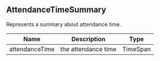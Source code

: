 ## AttendanceTimeSummary

Represents a summary about attendance time.

| Name                     | Description                                     | Type                       |
|--------------------------|-------------------------------------------------|----------------------------|
| attendanceTime           | the attendance time                             | TimeSpan                   |
